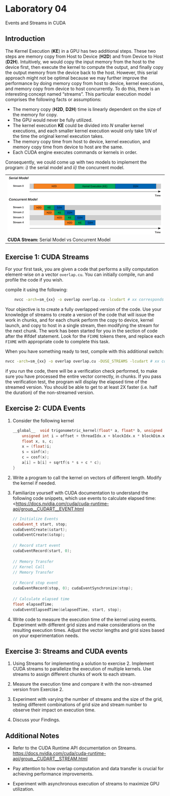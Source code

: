 # Laboratory 04

Events and Streams in CUDA

## Introduction

The Kernel Execution (**KE**) in a GPU has two additional steps. These two steps are memory copy from Host to Device (**H2D**) and from Device to Host (**D2H**). Intuitively, we would copy the input memory from the host to the device first, then execute the kernel to compute the output, and finally copy the output memory from the device back to the host. However, this serial approach might not be optimal because we may further improve the performance by doing memory copy from host to device, kernel executions, and memory copy from device to host concurrently. To do this, there is an interesting concept named “streams”. This particular execution model comprises the following facts or assumptions:

- The memory copy (**H2D**, **D2H**) time is linearly dependent on the size of the memory for copy.
- The GPU would never be fully utilized.
- The kernel execution **KE** could be divided into $N$ smaller kernel executions, and each smaller kernel execution would only take $1/N$ of the time the original kernel execution takes.
- The memory copy time from host to device, kernel execution, and memory copy time from device to host are the same.
- Each CUDA engine executes commands or kernels in order.

Consequently, we could come up with two models to implement the program: *i)* the serial model and *ii)* the concurrent model.

||
|-|
|<img src="docs/image.png" alt="picture" width="700" style="background-color:white;"/>|
|**CUDA Stream:** Serial Model vs Concurrent Model|




## Exercise 1: CUDA Streams

For your first task, you are given a code that performs a silly computation element-wise on a vector `overlap.cu`. You can initially compile, run and profile the code if you wish.

compile it using the following:

```bash
    nvcc -arch=sm_{xx} -o overlap overlap.cu -lcudart # xx corresponds to your GPU compute capability 
```

Your objective is to create a fully overlapped version of the code. Use your knowledge of streams to create a version of the code that will issue the work in chunks, and for each chunk perform the copy to device, kernel launch, and copy to host in a single stream, then modifying the stream for the next chunk. The work has been started for you in the section of code after the #ifdef statement. Look for the ``FIXME`` tokens there, and replace each ``FIXME`` with appropriate code to complete this task.

When you have something ready to test, compile with this additional switch:

```bash
nvcc -arch=sm_{xx} -o overlap overlap.cu -DUSE_STREAMS -lcudart # xx corresponds to your GPU compute capability 
```

if you run the code, there will be a verification check performed, to make sure you have processed the entire vector correctly, in chunks. If you pass the verification test, the program will display the elapsed time of the streamed version. You should be able to get to at least 2X faster (i.e. half the duration) of the non-streamed version.

## Exercise 2: CUDA Events

1. Consider the following kernel

    ```cpp
    __global__  void trigonometric_kernel(float* a, float* b, unsigned int offset){
        unsigned int i = offset + threadIdx.x + blockIdx.x * blockDim.x; 
        float x, s, c;
        x = (float)i; 
        s = sinf(x); 
        c = cosf(x);
        a[i] = b[i] + sqrtf(s * s + c * c);
    }
    ```

2. Write a program to call the kernel on vectors of different length. Modify the kernel if needed.

3. Familiarize yourself with CUDA documentation to understand the following code snippets, which use events to calculate elapsed time: <<https://docs.nvidia.com/cuda/cuda-runtime-api/group__CUDART__EVENT.html>

    ```cpp
    // Initialize Events 
    cudaEvent_t start, stop; 
    cudaEventCreate(&start); 
    cudaEventCreate(&stop);

    // Record start event 
    cudaEventRecord(start, 0);

    // Memory Transfer
    // Kernel Call
    // Memory Transfer

    // Record stop event 
    cudaEventRecord(stop, 0); cudaEventSynchronize(stop);

    // Calculate elapsed time 
    float elapsedTime;
    cudaEventElapsedTime(&elapsedTime, start, stop);
    ```

4. Write code to measure the execution time of the kernel using events. Experiment with different grid sizes and make considerations on the resulting execution times. Adjust the vector lengths and grid sizes based on your experimentation needs.

## Exercise 3: Streams and CUDA events

1. Using Streams for implementing a solution to exercise 2. Implement CUDA streams to parallelize the execution of multiple kernels. Use streams to assign different chunks of work to each stream.

2. Measure the execution time and compare it with the non-streamed version from Exercise 2.

3. Experiment with varying the number of streams and the size of the grid, testing different combinations of grid size and stream number to observe their impact on execution time.

4. Discuss your Findings.

## Additional Notes

- Refer to the CUDA Runtime API documentation on Streams. <https://docs.nvidia.com/cuda/cuda-runtime-api/group__CUDART__STREAM.html>

- Pay attention to how overlap computation and data transfer is crucial for achieving performance improvements.

- Experiment with asynchronous execution of streams to maximize GPU utilization.
